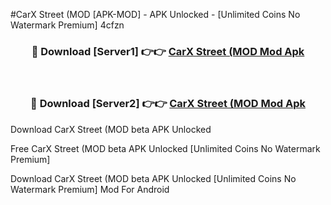 #CarX Street (MOD [APK-MOD] - APK Unlocked - [Unlimited Coins No Watermark Premium] 4cfzn



<div align="center">

<h3>🔴 Download [Server1] 👉👉 <a href="https://momento.my/?title=CarX_Street_(MOD">CarX Street (MOD Mod Apk</a></h3><br>

<h3>🔴 Download [Server2] 👉👉 <a href="https://momento.my/?title=CarX_Street_(MOD">CarX Street (MOD Mod Apk</a></h3>
</div>



Download CarX Street (MOD beta APK Unlocked

Free CarX Street (MOD beta APK Unlocked [Unlimited Coins No Watermark Premium]

Download CarX Street (MOD beta APK Unlocked [Unlimited Coins No Watermark Premium] Mod For Android
